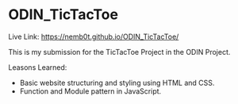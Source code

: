 # ODIN_TicTacToe

Live Link: https://nemb0t.github.io/ODIN_TicTacToe/

This is my submission for the TicTacToe Project in the ODIN Project.

Leasons Learned:

- Basic website structuring and styling using HTML and CSS.
- Function and Module pattern in JavaScript.